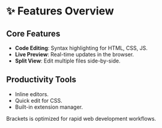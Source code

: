 # ✨ Features Overview

## Core Features
- **Code Editing**: Syntax highlighting for HTML, CSS, JS.
- **Live Preview**: Real-time updates in the browser.
- **Split View**: Edit multiple files side-by-side.

## Productivity Tools
- Inline editors.
- Quick edit for CSS.
- Built-in extension manager.

Brackets is optimized for rapid web development workflows.
